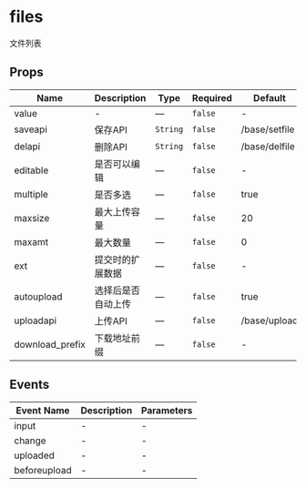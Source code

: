 # files

文件列表

## Props

<!-- @vuese:files:props:start -->
|Name|Description|Type|Required|Default|
|---|---|---|---|---|
|value|-|—|`false`|-|
|saveapi|保存API|`String`|`false`|/base/setfile|
|delapi|删除API|`String`|`false`|/base/delfile|
|editable|是否可以编辑|—|`false`|-|
|multiple|是否多选|—|`false`|true|
|maxsize|最大上传容量|—|`false`|20|
|maxamt|最大数量|—|`false`|0|
|ext|提交时的扩展数据|—|`false`|-|
|autoupload|选择后是否自动上传|—|`false`|true|
|uploadapi|上传API|—|`false`|/base/upload|
|download_prefix|下载地址前缀|—|`false`|-|

<!-- @vuese:files:props:end -->


## Events

<!-- @vuese:files:events:start -->
|Event Name|Description|Parameters|
|---|---|---|
|input|-|-|
|change|-|-|
|uploaded|-|-|
|beforeupload|-|-|

<!-- @vuese:files:events:end -->


